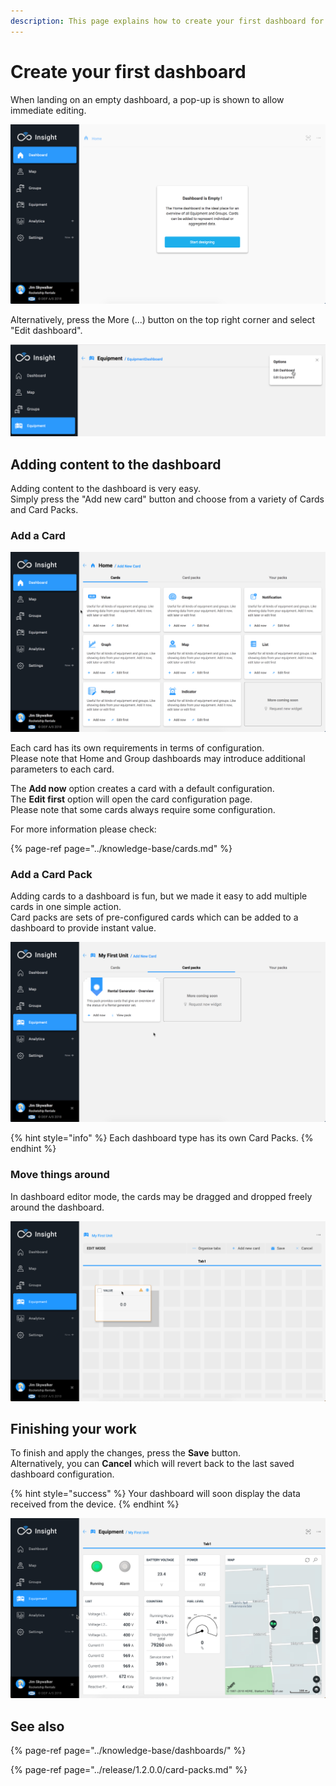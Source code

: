 ```yaml
---
description: This page explains how to create your first dashboard for your unit.
---
```


# Create your first dashboard

When landing on an empty dashboard, a pop-up is shown to allow immediate editing.

![Empty Home dashboard](../.gitbook/assets/empty_home_dash.png)

Alternatively, press the More \(...\) button on the top right corner and select "Edit dashboard".

![More \(...\) button options](../.gitbook/assets/dash_equip_edit.png)

## Adding content to the dashboard

Adding content to the dashboard is very easy.   
Simply press the "Add new card" button and choose from a variety of Cards and Card Packs.

### Add a Card

![There is a great variety of cards to choose from.](../.gitbook/assets/dash_add_card.png)

Each card has its own requirements in terms of configuration.  
Please note that Home and Group dashboards may introduce additional parameters to each card.

The **Add now** option creates a card with a default configuration.  
The **Edit first** option will open the card configuration page.   
Please note that some cards always require some configuration.

For more information please check:

{% page-ref page="../knowledge-base/cards.md" %}

### Add a Card Pack

Adding cards to a dashboard is fun, but we made it easy to add multiple cards in one simple action.  
Card packs are sets of pre-configured cards which can be added to a dashboard to provide instant value.

![Choosing a Card Pack](../.gitbook/assets/dash_edit_card_packs.png)

{% hint style="info" %}
Each dashboard type has its own Card Packs.
{% endhint %}

### Move things around

In dashboard editor mode, the cards may be dragged and dropped freely around the dashboard.

![Dragging a Value card ](../.gitbook/assets/dash_edit_drag.png)

## Finishing your work

To finish and apply the changes, press the **Save** button.   
Alternatively, you can **Cancel** which will revert back to the last saved dashboard configuration.

{% hint style="success" %}
Your dashboard will soon display the data received from the device.
{% endhint %}

![Dashboard created with the &quot;Rental Generator - Overview&quot; Card pack](../.gitbook/assets/dash_finish.png)

## See also

{% page-ref page="../knowledge-base/dashboards/" %}

{% page-ref page="../release/1.2.0.0/card-packs.md" %}

